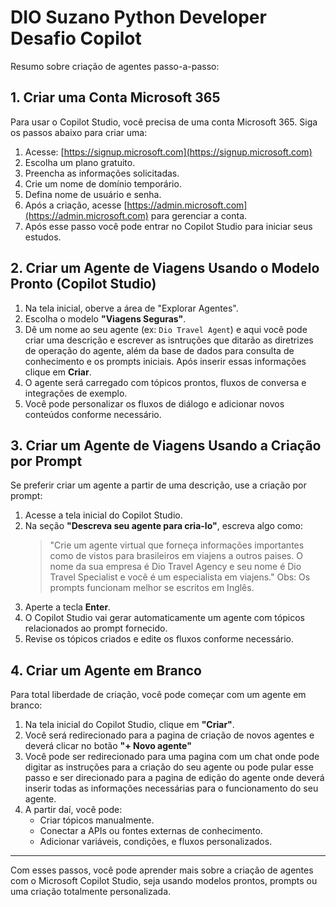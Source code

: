 # DIO Suzano Python Developer Desafio Copilot
Resumo sobre criação de agentes passo-a-passo:

## 1. Criar uma Conta Microsoft 365

Para usar o Copilot Studio, você precisa de uma conta Microsoft 365. Siga os passos abaixo para criar uma:

1. Acesse: [https://signup.microsoft.com](https://signup.microsoft.com)
2. Escolha um plano gratuito.
3. Preencha as informações solicitadas.
4. Crie um nome de domínio temporário.
5. Defina nome de usuário e senha.
6. Após a criação, acesse [https://admin.microsoft.com](https://admin.microsoft.com) para gerenciar a conta.
7. Após esse passo você pode entrar no Copilot Studio para iniciar seus estudos.

## 2. Criar um Agente de Viagens Usando o Modelo Pronto (Copilot Studio)

1. Na tela inicial, oberve a área de "Explorar Agentes".
3. Escolha o modelo **"Viagens Seguras"**.
4. Dê um nome ao seu agente (ex: `Dio Travel Agent`) e aqui você pode criar uma descrição e escrever as isntruções que ditarão as diretrizes de operação do agente, além da base de dados para consulta de conhecimento e os prompts iniciais. Após inserir essas informações clique em **Criar**.
5. O agente será carregado com tópicos prontos, fluxos de conversa e integrações de exemplo.
6. Você pode personalizar os fluxos de diálogo e adicionar novos conteúdos conforme necessário.

## 3. Criar um Agente de Viagens Usando a Criação por Prompt

Se preferir criar um agente a partir de uma descrição, use a criação por prompt:

1. Acesse a tela inicial do Copilot Studio.
2. Na seção **"Descreva seu agente para cria-lo"**, escreva algo como:
   > "Crie um agente virtual que forneça informações importantes como de vistos para brasileiros em viajens a outros paises. O nome da sua empresa é Dio Travel Agency e seu nome é Dio Travel Specialist e você é um especialista em viajens." Obs: Os prompts funcionam melhor se escritos em Inglês.
3. Aperte a tecla **Enter**.
4. O Copilot Studio vai gerar automaticamente um agente com tópicos relacionados ao prompt fornecido.
5. Revise os tópicos criados e edite os fluxos conforme necessário.

## 4. Criar um Agente em Branco

Para total liberdade de criação, você pode começar com um agente em branco:

1. Na tela inicial do Copilot Studio, clique em **"Criar"**.
2. Você será redirecionado para a pagina de criação de novos agentes e deverá clicar no botão **"+ Novo agente"**
3. Você pode ser redirecionado para uma pagina com um chat onde pode digitar as instruções para a criação do seu agente ou pode pular esse passo e ser direcionado para a pagina de edição do agente onde deverá inserir todas as informações necessárias para o funcionamento do seu agente.
5. A partir daí, você pode:
   - Criar tópicos manualmente.
   - Conectar a APIs ou fontes externas de conhecimento.
   - Adicionar variáveis, condições, e fluxos personalizados.

---

Com esses passos, você pode aprender mais sobre a criação de agentes com o Microsoft Copilot Studio, seja usando modelos prontos, prompts ou uma criação totalmente personalizada.
